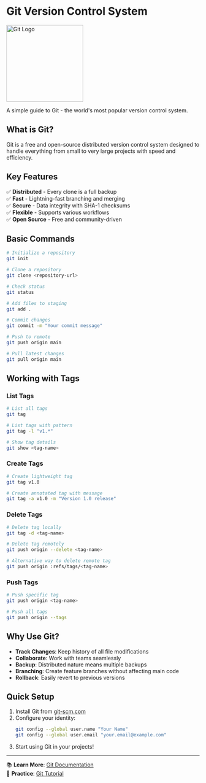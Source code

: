 # Git Version Control System

<img src="https://git-scm.com/images/logos/downloads/Git-Logo-2Color.png" alt="Git Logo" width="200">

A simple guide to Git - the world's most popular version control system.

## What is Git?

Git is a free and open-source distributed version control system designed to handle everything from small to very large projects with speed and efficiency.

## Key Features

✅ **Distributed** - Every clone is a full backup  
✅ **Fast** - Lightning-fast branching and merging  
✅ **Secure** - Data integrity with SHA-1 checksums  
✅ **Flexible** - Supports various workflows  
✅ **Open Source** - Free and community-driven  

## Basic Commands

```bash
# Initialize a repository
git init

# Clone a repository
git clone <repository-url>

# Check status
git status

# Add files to staging
git add .

# Commit changes
git commit -m "Your commit message"

# Push to remote
git push origin main

# Pull latest changes
git pull origin main
```

## Working with Tags

### List Tags
```bash
# List all tags
git tag

# List tags with pattern
git tag -l "v1.*"

# Show tag details
git show <tag-name>
```

### Create Tags
```bash
# Create lightweight tag
git tag v1.0

# Create annotated tag with message
git tag -a v1.0 -m "Version 1.0 release"
```

### Delete Tags
```bash
# Delete tag locally
git tag -d <tag-name>

# Delete tag remotely
git push origin --delete <tag-name>

# Alternative way to delete remote tag
git push origin :refs/tags/<tag-name>
```

### Push Tags
```bash
# Push specific tag
git push origin <tag-name>

# Push all tags
git push origin --tags
```

## Why Use Git?

- **Track Changes**: Keep history of all file modifications
- **Collaborate**: Work with teams seamlessly
- **Backup**: Distributed nature means multiple backups
- **Branching**: Create feature branches without affecting main code
- **Rollback**: Easily revert to previous versions

## Quick Setup

1. Install Git from [git-scm.com](https://git-scm.com/)
2. Configure your identity:
   ```bash
   git config --global user.name "Your Name"
   git config --global user.email "your.email@example.com"
   ```
3. Start using Git in your projects!

---

📚 **Learn More**: [Git Documentation](https://git-scm.com/doc)  
🎯 **Practice**: [Git Tutorial](https://learngitbranching.js.org/)
